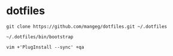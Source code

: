 # dotfiles

```
git clone https://github.com/mangeg/dotfiles.git ~/.dotfiles
```
```
~/.dotfiles/bin/bootstrap
```

```
vim +'PlugInstall --sync' +qa
```
